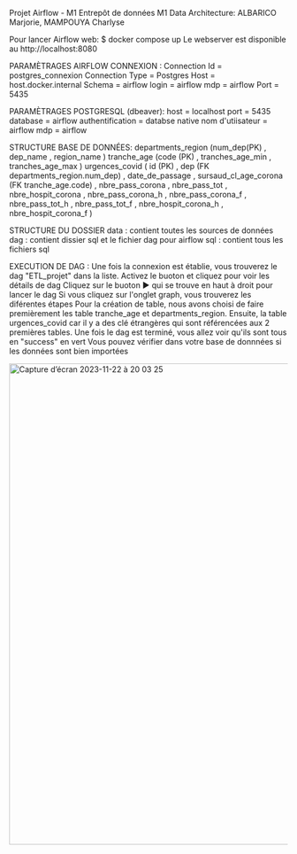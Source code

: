Projet Airflow - M1 Entrepôt de données
M1 Data Architecture: ALBARICO Marjorie, MAMPOUYA Charlyse


Pour lancer Airflow web: 
$ docker compose up 
Le webserver est disponible au http://localhost:8080


PARAMÈTRAGES AIRFLOW CONNEXION : 
Connection Id = postgres_connexion 
Connection Type = Postgres 
Host = host.docker.internal 
Schema = airflow 
login = airflow 
mdp = airflow 
Port = 5435

PARAMÈTRAGES POSTGRESQL (dbeaver): 
host = localhost 
port = 5435 
database = airflow 
authentification = databse native 
nom d'utiisateur = airflow 
mdp = airflow

STRUCTURE BASE DE DONNÉES:
departments_region (num_dep(PK) , dep_name , region_name )
tranche_age (code (PK) , tranches_age_min , tranches_age_max )
urgences_covid ( id (PK) , dep (FK departments_region.num_dep) , date_de_passage , sursaud_cl_age_corona (FK tranche_age.code) , nbre_pass_corona , nbre_pass_tot , nbre_hospit_corona , nbre_pass_corona_h , nbre_pass_corona_f , nbre_pass_tot_h , nbre_pass_tot_f , nbre_hospit_corona_h , nbre_hospit_corona_f )

STRUCTURE DU DOSSIER 
data : contient toutes les sources de données 
dag : contient dissier sql et le fichier dag pour airflow 
sql : contient tous les fichiers sql

EXECUTION DE DAG : 
Une fois la connexion est établie, vous trouverez le dag "ETL_projet" dans la liste. 
Activez le buoton et cliquez pour voir les détails de dag 
Cliquez sur le buoton ▶️ qui se trouve en haut à droit pour lancer le dag 
Si vous cliquez sur l'onglet graph, vous trouverez les diférentes étapes 
Pour la création de table, nous avons choisi de faire premièrement les table tranche_age et departments_region. Ensuite, la table urgences_covid car il y a des clé étrangères qui sont référencées aux 2 premières tables. 
Une fois le dag est terminé, vous allez voir qu'ils sont tous en "success" en vert 
Vous pouvez vérifier dans votre base de donnnées si les données sont bien importées


<img width="869" alt="Capture d’écran 2023-11-22 à 20 03 25" src="https://github.com/marjoriealbarico/Airflow/assets/95215416/121d3b66-b4e2-4f31-982d-1c35bc0c5dcc">
